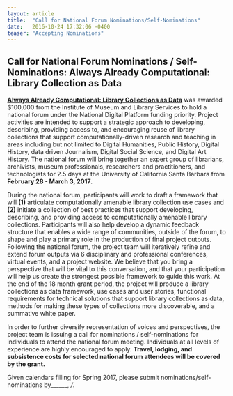 ```yaml
---
layout: article
title:  "Call for National Forum Nominations/Self-Nominations"
date:   2016-10-24 17:32:06 -0400
teaser: "Accepting Nominations"
---
```


## Call for National Forum Nominations / Self-Nominations: Always Already Computational: Library Collection as Data

[**Always Already Computational: Library Collections as Data**](https://www.imls.gov/grants/awarded/LG-73-16-0096-16) was awarded $100,000 from the Institute of Museum and Library Services to hold a national forum under the National Digital Platform funding priority. Project activities are intended to support a strategic approach to developing, describing, providing access to, and encouraging reuse of library collections that support computationally-driven research and teaching in areas including but not limited to Digital Humanities, Public History, Digital History, data driven Journalism, Digital Social Science, and Digital Art History. The national forum will bring together an expert group of librarians, archivists, museum professionals, researchers and practitioners, and technologists for 2.5 days at the University of California Santa Barbara from **February 28 - March 3, 2017**.

During the national forum, participants will work to draft a framework that will **(1)** articulate computationally amenable library collection use cases and **(2)** initiate a collection of best practices that support developing, describing, and providing access to computationally amenable library collections. Participants will also help develop a dynamic feedback structure that enables a wide range of communities, outside of the forum, to shape and play a primary role in the production of final project outputs. Following the national forum, the project team will iteratively refine and extend forum outputs via 6 disciplinary and professional conferences, virtual events, and a project website. We believe that you bring a perspective that will be vital to this conversation, and that your participation will help us create the strongest possible framework to guide this work. At the end of the 18 month grant period, the project will produce a library collections as data framework, use cases and user stories, functional requirements for technical solutions that support library collections as data, methods for making these types of collections more discoverable, and a summative white paper. 

In order to further diversify representation of voices and perspectives, the project team is issuing a call for nominations / self-nominations for individuals to attend the national forum meeting. Individuals at all levels of experience are highly encouraged to apply.  **Travel, lodging, and subsistence costs for selected national forum attendees will be covered by the grant.** 

Given calendars filling for Spring 2017, please submit nominations/self-nominations by______, _/_. 
